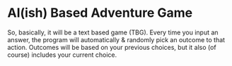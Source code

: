 # AI(ish) Based Adventure Game
So, basically, it will be a text based game (TBG). Every time you input an answer, the program will automatically &amp; randomly pick an outcome to that action. Outcomes will be based on your previous choices, but it also (of course) includes your current choice.
